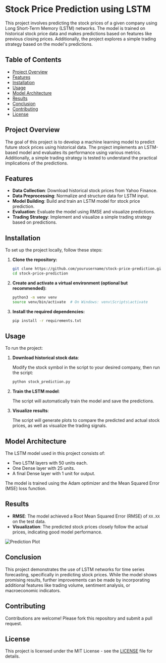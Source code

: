 # Stock Price Prediction using LSTM

This project involves predicting the stock prices of a given company using Long Short-Term Memory (LSTM) networks. The model is trained on historical stock price data and makes predictions based on features like previous closing prices. Additionally, the project explores a simple trading strategy based on the model's predictions.

## Table of Contents

- [Project Overview](#project-overview)
- [Features](#features)
- [Installation](#installation)
- [Usage](#usage)
- [Model Architecture](#model-architecture)
- [Results](#results)
- [Conclusion](#conclusion)
- [Contributing](#contributing)
- [License](#license)

## Project Overview

The goal of this project is to develop a machine learning model to predict future stock prices using historical data. The project implements an LSTM-based model and evaluates its performance using various metrics. Additionally, a simple trading strategy is tested to understand the practical implications of the predictions.

## Features

- **Data Collection**: Download historical stock prices from Yahoo Finance.
- **Data Preprocessing**: Normalize and structure data for LSTM input.
- **Model Building**: Build and train an LSTM model for stock price prediction.
- **Evaluation**: Evaluate the model using RMSE and visualize predictions.
- **Trading Strategy**: Implement and visualize a simple trading strategy based on predictions.

## Installation

To set up the project locally, follow these steps:

1. **Clone the repository:**

    ```bash
    git clone https://github.com/yourusername/stock-price-prediction.git
    cd stock-price-prediction
    ```

2. **Create and activate a virtual environment (optional but recommended):**

    ```bash
    python3 -m venv venv
    source venv/bin/activate  # On Windows: venv\Scripts\activate
    ```

3. **Install the required dependencies:**

    ```bash
    pip install -r requirements.txt
    ```

## Usage

To run the project:

1. **Download historical stock data**:

   Modify the stock symbol in the script to your desired company, then run the script:

    ```python
    python stock_prediction.py
    ```

2. **Train the LSTM model**:

   The script will automatically train the model and save the predictions.

3. **Visualize results**:

   The script will generate plots to compare the predicted and actual stock prices, as well as visualize the trading signals.

## Model Architecture

The LSTM model used in this project consists of:

- Two LSTM layers with 50 units each.
- One Dense layer with 25 units.
- A final Dense layer with 1 unit for output.

The model is trained using the Adam optimizer and the Mean Squared Error (MSE) loss function.

## Results

- **RMSE**: The model achieved a Root Mean Squared Error (RMSE) of `XX.XX` on the test data.
- **Visualization**: The predicted stock prices closely follow the actual prices, indicating good model performance.

![Prediction Plot](./images/prediction_plot.png)

## Conclusion

This project demonstrates the use of LSTM networks for time series forecasting, specifically in predicting stock prices. While the model shows promising results, further improvements can be made by incorporating additional features like trading volume, sentiment analysis, or macroeconomic indicators.

## Contributing

Contributions are welcome! Please fork this repository and submit a pull request.

## License

This project is licensed under the MIT License - see the [LICENSE](LICENSE) file for details.
